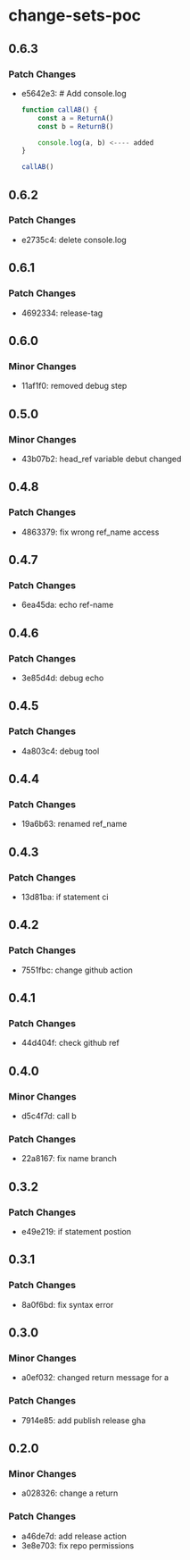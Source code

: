 # change-sets-poc

## 0.6.3

### Patch Changes

- e5642e3: # Add console.log

  ```js
  function callAB() {
      const a = ReturnA()
      const b = ReturnB()

      console.log(a, b) <---- added
  }

  callAB()

  ```

## 0.6.2

### Patch Changes

- e2735c4: delete console.log

## 0.6.1

### Patch Changes

- 4692334: release-tag

## 0.6.0

### Minor Changes

- 11af1f0: removed debug step

## 0.5.0

### Minor Changes

- 43b07b2: head_ref variable debut changed

## 0.4.8

### Patch Changes

- 4863379: fix wrong ref_name access

## 0.4.7

### Patch Changes

- 6ea45da: echo ref-name

## 0.4.6

### Patch Changes

- 3e85d4d: debug echo

## 0.4.5

### Patch Changes

- 4a803c4: debug tool

## 0.4.4

### Patch Changes

- 19a6b63: renamed ref_name

## 0.4.3

### Patch Changes

- 13d81ba: if statement ci

## 0.4.2

### Patch Changes

- 7551fbc: change github action

## 0.4.1

### Patch Changes

- 44d404f: check github ref

## 0.4.0

### Minor Changes

- d5c4f7d: call b

### Patch Changes

- 22a8167: fix name branch

## 0.3.2

### Patch Changes

- e49e219: if statement postion

## 0.3.1

### Patch Changes

- 8a0f6bd: fix syntax error

## 0.3.0

### Minor Changes

- a0ef032: changed return message for a

### Patch Changes

- 7914e85: add publish release gha

## 0.2.0

### Minor Changes

- a028326: change a return

### Patch Changes

- a46de7d: add release action
- 3e8e703: fix repo permissions
